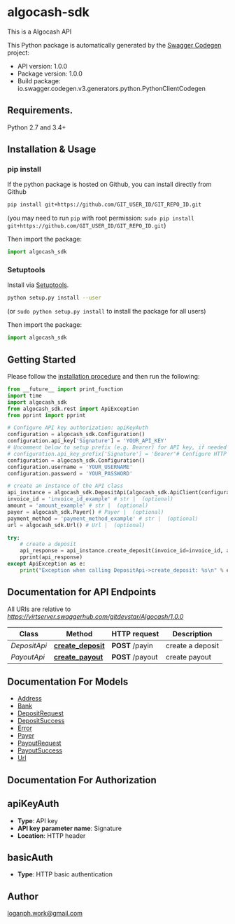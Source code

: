 # algocash-sdk
This is a Algocash API

This Python package is automatically generated by the [Swagger Codegen](https://github.com/swagger-api/swagger-codegen) project:

- API version: 1.0.0
- Package version: 1.0.0
- Build package: io.swagger.codegen.v3.generators.python.PythonClientCodegen

## Requirements.

Python 2.7 and 3.4+

## Installation & Usage
### pip install

If the python package is hosted on Github, you can install directly from Github

```sh
pip install git+https://github.com/GIT_USER_ID/GIT_REPO_ID.git
```
(you may need to run `pip` with root permission: `sudo pip install git+https://github.com/GIT_USER_ID/GIT_REPO_ID.git`)

Then import the package:
```python
import algocash_sdk 
```

### Setuptools

Install via [Setuptools](http://pypi.python.org/pypi/setuptools).

```sh
python setup.py install --user
```
(or `sudo python setup.py install` to install the package for all users)

Then import the package:
```python
import algocash_sdk
```

## Getting Started

Please follow the [installation procedure](#installation--usage) and then run the following:

```python
from __future__ import print_function
import time
import algocash_sdk
from algocash_sdk.rest import ApiException
from pprint import pprint

# Configure API key authorization: apiKeyAuth
configuration = algocash_sdk.Configuration()
configuration.api_key['Signature'] = 'YOUR_API_KEY'
# Uncomment below to setup prefix (e.g. Bearer) for API key, if needed
# configuration.api_key_prefix['Signature'] = 'Bearer'# Configure HTTP basic authorization: basicAuth
configuration = algocash_sdk.Configuration()
configuration.username = 'YOUR_USERNAME'
configuration.password = 'YOUR_PASSWORD'

# create an instance of the API class
api_instance = algocash_sdk.DepositApi(algocash_sdk.ApiClient(configuration))
invoice_id = 'invoice_id_example' # str |  (optional)
amount = 'amount_example' # str |  (optional)
payer = algocash_sdk.Payer() # Payer |  (optional)
payment_method = 'payment_method_example' # str |  (optional)
url = algocash_sdk.Url() # Url |  (optional)

try:
    # create a deposit
    api_response = api_instance.create_deposit(invoice_id=invoice_id, amount=amount, payer=payer, payment_method=payment_method, url=url)
    pprint(api_response)
except ApiException as e:
    print("Exception when calling DepositApi->create_deposit: %s\n" % e)
```

## Documentation for API Endpoints

All URIs are relative to *https://virtserver.swaggerhub.com/gitdevstar/Algocash/1.0.0*

Class | Method | HTTP request | Description
------------ | ------------- | ------------- | -------------
*DepositApi* | [**create_deposit**](docs/DepositApi.md#create_deposit) | **POST** /payin | create a deposit
*PayoutApi* | [**create_payout**](docs/PayoutApi.md#create_payout) | **POST** /payout | create payout

## Documentation For Models

 - [Address](docs/Address.md)
 - [Bank](docs/Bank.md)
 - [DepositRequest](docs/DepositRequest.md)
 - [DepositSuccess](docs/DepositSuccess.md)
 - [Error](docs/Error.md)
 - [Payer](docs/Payer.md)
 - [PayoutRequest](docs/PayoutRequest.md)
 - [PayoutSuccess](docs/PayoutSuccess.md)
 - [Url](docs/Url.md)

## Documentation For Authorization


## apiKeyAuth

- **Type**: API key
- **API key parameter name**: Signature
- **Location**: HTTP header

## basicAuth

- **Type**: HTTP basic authentication


## Author

loganph.work@gmail.com
